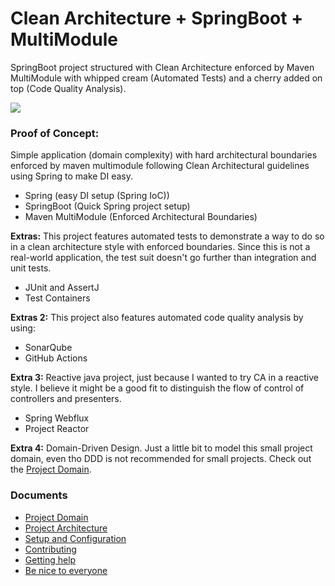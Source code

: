 # Clean Architecture + SpringBoot + MultiModule

SpringBoot project structured with Clean Architecture enforced by Maven MultiModule with whipped cream (Automated Tests) and a cherry added on top (Code Quality Analysis).

![](https://img.shields.io/badge/Status-WIP-orange)

### Proof of Concept:

Simple application (domain complexity) with hard architectural boundaries enforced by maven multimodule following Clean Architectural guidelines using Spring to make DI easy.

- Spring (easy DI setup (Spring IoC))
- SpringBoot (Quick Spring project setup)
- Maven MultiModule (Enforced Architectural Boundaries)

**Extras:** This project features automated tests to demonstrate a way to do so in a clean architecture style with enforced boundaries. Since this is not a real-world application, the test suit doesn't go further than integration and unit tests.

- JUnit and AssertJ
- Test Containers

**Extras 2:** This project also features automated code quality analysis by using:

- SonarQube
- GitHub Actions

**Extra 3:** Reactive java project, just because I wanted to try CA in a reactive style. I believe it might be a good fit to distinguish the flow of control of controllers and presenters.

- Spring Webflux
- Project Reactor

**Extra 4:** Domain-Driven Design. Just a little bit to model this small project domain, even tho DDD is not recommended for small projects. Check out the [Project Domain].

### Documents

* [Project Domain](docs/PROJECT_DOMAIN.md)
* [Project Architecture](docs/PROJECT_ARCHITECTURE.md)
* [Setup and Configuration](docs/GET_STARTED.md)
* [Contributing](docs/CONTRIBUTING.md)
* [Getting help](docs/SUPPORT.md)
* [Be nice to everyone](docs/CODE_OF_CONDUCT.md)


[Project Domain]: docs/PROJECT_DOMAIN.md